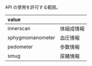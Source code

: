 API の使用を許可する範囲。

| value            |            |
| :--------------- | :--------- |
| innerscan        | 体組成情報 |
| sphygmomanometer | 血圧情報   |
| pedometer        | 歩数情報   |
| smug             | 尿糖情報   |
